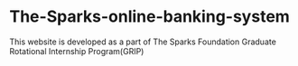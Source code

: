 # The-Sparks-online-banking-system
This website is developed as a part of  The Sparks Foundation Graduate Rotational Internship Program(GRIP)
